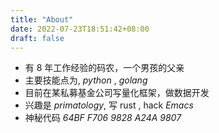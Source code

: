 ```yaml
---
title: "About"
date: 2022-07-23T18:51:42+08:00
draft: false
---
```

- 有 8 年工作经验的码农，一个男孩的父亲
- 主要技能点为, _python_ , _golang_ 
- 目前在某私募基金公司写量化框架，做数据开发
- 兴趣是 _primatology_, 写 rust , hack *Emacs*
- 神秘代码 *64BF F706 9828 A24A 9807*
